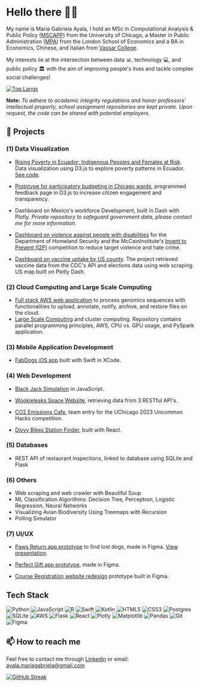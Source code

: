 # Hello there 👋🏽

My name is Maria Gabriela Ayala, I hold an MSc in Computational Analysis & Public Policy ([MSCAPP](https://capp.uchicago.edu)) from the University of Chicago, a Master in Public Administration ([MPA](https://www.lse.ac.uk/school-of-public-policy)) from the London School of Economics and a BA in Economics, Chinese, and Italian from [Vassar College](https://www.vassar.edu).

My interests lie at the intersection between data 📊, technology 💻, and public policy 🏛️ with the aim of improving people's lives and tackle complex social challenges!

[![Top Langs](https://github-readme-stats.vercel.app/api/top-langs/?username=magabrielaa)](https://github.com/anuraghazra/github-readme-stats)

**Note:** _To adhere to academic integrity regulations and honor professors' intellectual property, school assignment repositories are kept private. Upon request, the code can be shared with potential employers._

## 🔭 Projects

### (1) Data Visualization

-  [Rising Poverty in Ecuador: Indigenous Peoples and Females at Risk](https://magabrielaa.github.io/data-visualization/final_project/index.html). Data visualization using D3.js to explore poverty patterns in Ecuador. [See code](https://github.com/magabrielaa/data-visualization/tree/main/final_project).

- [Prototype for participatory budgeting in Chicago wards](https://github.com/magabrielaa/ue-pb), programmed feedback page in D3.js to increase citizen engagement and transparency.

- Dashboard on Mexico's workforce Development, built in Dash with Plotly. _Private repository to safeguard government data, please contact me for more information._

- [Dashboard on violence against people with disabilities](https://github.com/magabrielaa/Invent2Prevent) for the Department of Homeland Security and the McCainInstitute's [Invent to Prevent (I2P)](https://www.mccaininstitute.org/programs/preventing-targeted-violence/invent2prevent/) competition to reduce target violence and hate crime.

- [Dashboard on vaccine uptake by US county](https://github.com/magabrielaa/proj-python_parser_tongues). The project retrieved vaccine data from the CDC's API and elections data using web scraping. US map built on Plotly Dash.


### (2) Cloud Computing and Large Scale Computing

- [Full stack AWS web application](https://github.com/magabrielaa/aws-cloud-computing) to process genomics sequences with functionalities to upload, annotate, notify, archive, and restore files on the cloud.
- [Large Scale Computing](https://github.com/magabrielaa/large-scale-computing) and cluster computing. Repository contains parallel programming principles, AWS, CPU vs. GPU usage, and PySpark application.


### (3) Mobile Application Development

- [FabDogs iOS app](https://github.com/magabrielaa/ios-fabdogs-app) built with Swift in XCode. 


### (4) Web Development

- [Black Jack Simulation](https://github.com/magabrielaa/web-development/tree/main/black-jack%20simulation) in JavaScript.
  
- [Wookieleaks Space Website](https://github.com/magabrielaa/web-development/tree/main/wookieleaks-space-website), retrieving data from 3 RESTful API's.

- [CO2 Emissions Cafe](https://github.com/magabrielaa/co2-emissions-cafe), team entry for the UChicago 2023 Uncommon Hacks competition.

- [Divvy Bikes Station Finder](https://github.com/magabrielaa/web-development/tree/main/divvy-bikes), built with React. 

### (5) Databases

-  REST API of restaurant inspections, linked to database using SQLite and Flask

### (6) Others

- Web scraping and web crawler with Beautiful Soup
- ML Classification Algorithms: Decision Tree, Perceptron, Logistic Regression, Neural Networks
- Visualizing Avian Biodiversity Using Treemaps with Recursion
- Polling Simulator

### (7) UI/UX

- [Paws Return app prototype](https://www.figma.com/proto/13BSVAUa5z9lpgrZkHnlAL/Project-v2?page-id=0%3A1&node-id=1-23&viewport=-2569%2C-548%2C0.69&scaling=scale-down&starting-point-node-id=1%3A23) to find lost dogs, made in Figma.
[View presentation](https://github.com/magabrielaa/ui-ux-design/blob/main/7-paws-return/Paws%20Return%20-%20UI%20_%20UX%20Project.pdf).

- [Perfect Gift app prototype](https://github.com/magabrielaa/ui-ux/tree/main/5-gift-app), made in Figma.

- [Course Registration website redesign](https://github.com/magabrielaa/ui-ux-design/tree/main/4-course-registration-web) prototype built in Figma.
  
## Tech Stack

![Python](https://img.shields.io/badge/python-3670A0?style=for-the-badge&logo=python&logoColor=ffdd54)
![JavaScript](https://img.shields.io/badge/javascript-%23323330.svg?style=for-the-badge&logo=javascript&logoColor=%23F7DF1E)
![R](https://img.shields.io/badge/r-%23276DC3.svg?style=for-the-badge&logo=r&logoColor=white)
![Swift](https://img.shields.io/badge/swift-F54A2A?style=for-the-badge&logo=swift&logoColor=white)
![Kotlin](https://img.shields.io/badge/kotlin-%237F52FF.svg?style=for-the-badge&logo=kotlin&logoColor=white)
![HTML5](https://img.shields.io/badge/html5-%23E34F26.svg?style=for-the-badge&logo=html5&logoColor=white)
![CSS3](https://img.shields.io/badge/css3-%231572B6.svg?style=for-the-badge&logo=css3&logoColor=white)
![Postgres](https://img.shields.io/badge/postgres-%23316192.svg?style=for-the-badge&logo=postgresql&logoColor=white)
![SQLite](https://img.shields.io/badge/sqlite-%2307405e.svg?style=for-the-badge&logo=sqlite&logoColor=white)
![AWS](https://img.shields.io/badge/AWS-%23FF9900.svg?style=for-the-badge&logo=amazon-aws&logoColor=white)
![Flask](https://img.shields.io/badge/flask-%23000.svg?style=for-the-badge&logo=flask&logoColor=white)
![React](https://img.shields.io/badge/react-%2320232a.svg?style=for-the-badge&logo=react&logoColor=%2361DAFB)
![Plotly](https://img.shields.io/badge/Plotly-%233F4F75.svg?style=for-the-badge&logo=plotly&logoColor=white)
![Matplotlib](https://img.shields.io/badge/Matplotlib-%23ffffff.svg?style=for-the-badge&logo=Matplotlib&logoColor=black)
![Pandas](https://img.shields.io/badge/pandas-%23150458.svg?style=for-the-badge&logo=pandas&logoColor=white)
![Git](https://img.shields.io/badge/git-%23F05033.svg?style=for-the-badge&logo=git&logoColor=white)
![Figma](https://img.shields.io/badge/figma-%23F24E1E.svg?style=for-the-badge&logo=figma&logoColor=white)

## 📫 How to reach me

Feel free to contact me through [Linkedin](https://www.linkedin.com/in/mariagabrielaayala/) or email: ayala.mariagabriela@gmail.com

[![GitHub Streak](http://github-readme-streak-stats.herokuapp.com?user=magabrielaa&theme=ayu-light&mode=weekly)](https://git.io/streak-stats)

<!--
**magabrielaa/magabrielaa** is a ✨ _special_ ✨ repository because its `README.md` (this file) appears on your GitHub profile.

Here are some ideas to get you started:

- 🔭 I’m currently working on ...
- 🌱 I’m currently learning ...
- 👯 I’m looking to collaborate on ...
- 🤔 I’m looking for help with ...
- 💬 Ask me about ...
- 📫 How to reach me: ...
- 😄 Pronouns: ...
- ⚡ Fun fact: ...
-->
